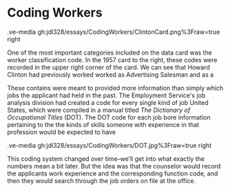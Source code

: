 # Coding Workers

.ve-media gh:jdl328/essays/CodingWorkers/ClintonCard.png%3Fraw=true right

One of the most important categories included on the data card was the worker classification code. In the 1957 card to the right, these codes were recorded in the upper right corner of the card. We can see that Howard Clinton had previously worked worked as Advertising Salesman and as a

These contains were meant to provided more information than simply which jobs the applicant had held in the past. The Employment Service's job analysis division had created a code for every single kind of job United States, which were compiled in a manual titled *The Dictionary of Occupational Titles* (DOT). The DOT code for each job bore information pertaining to the  the kinds of skills someone with experience in that profession would be expected to have


.ve-media gh:jdl328/essays/CodingWorkers/DOT.jpg%3Fraw=true right

This coding system changed over time–we’ll get into what exactly the numbers mean a bit later.
But the idea was that the counselor would record the applicants work experience and the corresponding function code, and then they would search through the job orders on file at the office.



